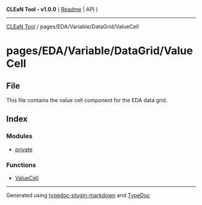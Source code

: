 **CLEaN Tool - v1.0.0** ( [Readme](../../../../../README.md) \| API )

***

[CLEaN Tool](../../../../../modules.md) / pages/EDA/Variable/DataGrid/ValueCell

# pages/EDA/Variable/DataGrid/ValueCell

## File

This file contains the value cell component for the EDA data grid.

## Index

### Modules

- [private](private/README.md)

### Functions

- [ValueCell](functions/ValueCell.md)

***

Generated using [typedoc-plugin-markdown](https://www.npmjs.com/package/typedoc-plugin-markdown) and [TypeDoc](https://typedoc.org/)
